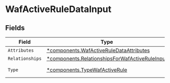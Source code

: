 # WafActiveRuleDataInput


## Fields

| Field                                                                                                           | Type                                                                                                            | Required                                                                                                        | Description                                                                                                     |
| --------------------------------------------------------------------------------------------------------------- | --------------------------------------------------------------------------------------------------------------- | --------------------------------------------------------------------------------------------------------------- | --------------------------------------------------------------------------------------------------------------- |
| `Attributes`                                                                                                    | [*components.WafActiveRuleDataAttributes](../../models/components/wafactiveruledataattributes.md)               | :heavy_minus_sign:                                                                                              | N/A                                                                                                             |
| `Relationships`                                                                                                 | [*components.RelationshipsForWafActiveRuleInput](../../models/components/relationshipsforwafactiveruleinput.md) | :heavy_minus_sign:                                                                                              | N/A                                                                                                             |
| `Type`                                                                                                          | [*components.TypeWafActiveRule](../../models/components/typewafactiverule.md)                                   | :heavy_minus_sign:                                                                                              | Resource type.                                                                                                  |